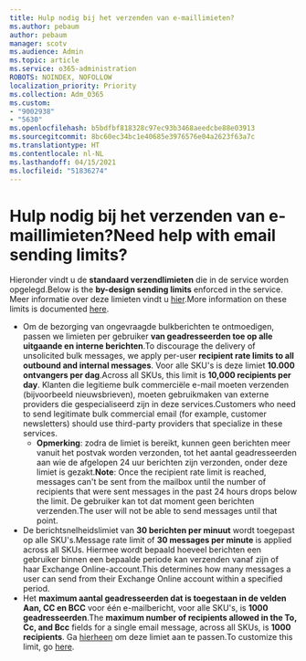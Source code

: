 ```yaml
---
title: Hulp nodig bij het verzenden van e-maillimieten?
ms.author: pebaum
author: pebaum
manager: scotv
ms.audience: Admin
ms.topic: article
ms.service: o365-administration
ROBOTS: NOINDEX, NOFOLLOW
localization_priority: Priority
ms.collection: Adm_O365
ms.custom:
- "9002938"
- "5630"
ms.openlocfilehash: b5bdfbf818328c97ec93b3468aeedcbe88e03913
ms.sourcegitcommit: 8bc60ec34bc1e40685e3976576e04a2623f63a7c
ms.translationtype: HT
ms.contentlocale: nl-NL
ms.lasthandoff: 04/15/2021
ms.locfileid: "51836274"
---
```

# <a name="need-help-with-email-sending-limits"></a><span data-ttu-id="7cd44-102">Hulp nodig bij het verzenden van e-maillimieten?</span><span class="sxs-lookup"><span data-stu-id="7cd44-102">Need help with email sending limits?</span></span>

<span data-ttu-id="7cd44-103">Hieronder vindt u de **standaard verzendlimieten** die in de service worden opgelegd.</span><span class="sxs-lookup"><span data-stu-id="7cd44-103">Below is the **by-design sending limits** enforced in the service.</span></span> <span data-ttu-id="7cd44-104">Meer informatie over deze limieten vindt u [hier](https://docs.microsoft.com/office365/servicedescriptions/exchange-online-service-description/exchange-online-limits#receiving-and-sending-limits).</span><span class="sxs-lookup"><span data-stu-id="7cd44-104">More information on these limits is documented [here](https://docs.microsoft.com/office365/servicedescriptions/exchange-online-service-description/exchange-online-limits#receiving-and-sending-limits).</span></span>

- <span data-ttu-id="7cd44-105">Om de bezorging van ongevraagde bulkberichten te ontmoedigen, passen we limieten per gebruiker **van geadresseerden toe op alle uitgaande en interne berichten**.</span><span class="sxs-lookup"><span data-stu-id="7cd44-105">To discourage the delivery of unsolicited bulk messages, we apply per-user **recipient rate limits to all outbound and internal messages**.</span></span> <span data-ttu-id="7cd44-106">Voor alle SKU's is deze limiet **10.000 ontvangers per dag**.</span><span class="sxs-lookup"><span data-stu-id="7cd44-106">Across all SKUs, this limit is **10,000 recipients per day**.</span></span>  <span data-ttu-id="7cd44-107">Klanten die legitieme bulk commerciële e-mail moeten verzenden (bijvoorbeeld nieuwsbrieven), moeten gebruikmaken van externe providers die gespecialiseerd zijn in deze services.</span><span class="sxs-lookup"><span data-stu-id="7cd44-107">Customers who need to send legitimate bulk commercial email (for example, customer newsletters) should use third-party providers that specialize in these services.</span></span>
    - <span data-ttu-id="7cd44-108">**Opmerking**: zodra de limiet is bereikt, kunnen geen berichten meer vanuit het postvak worden verzonden, tot het aantal geadresseerden aan wie de afgelopen 24 uur berichten zijn verzonden, onder deze limiet is gezakt.</span><span class="sxs-lookup"><span data-stu-id="7cd44-108">**Note**: Once the recipient rate limit is reached, messages can't be sent from the mailbox until the number of recipients that were sent messages in the past 24 hours drops below the limit.</span></span> <span data-ttu-id="7cd44-109">De gebruiker kan tot dat moment geen berichten verzenden.</span><span class="sxs-lookup"><span data-stu-id="7cd44-109">The user will not be able to send messages until that point.</span></span>
- <span data-ttu-id="7cd44-110">De berichtsnelheidslimiet van **30 berichten per minuut** wordt toegepast op alle SKU's.</span><span class="sxs-lookup"><span data-stu-id="7cd44-110">Message rate limit of **30 messages per minute** is applied across all SKUs.</span></span> <span data-ttu-id="7cd44-111">Hiermee wordt bepaald hoeveel berichten een gebruiker binnen een bepaalde periode kan verzenden vanaf zijn of haar Exchange Online-account.</span><span class="sxs-lookup"><span data-stu-id="7cd44-111">This determines how many messages a user can send from their Exchange Online account within a specified period.</span></span>
- <span data-ttu-id="7cd44-112">Het **maximum aantal geadresseerden dat is toegestaan in de velden Aan, CC en BCC** voor één e-mailbericht, voor alle SKU's, is **1000 geadresseerden**.</span><span class="sxs-lookup"><span data-stu-id="7cd44-112">The **maximum number of recipients allowed in the To, Cc, and Bcc** fields for a single email message, across all SKUs, is **1000 recipients**.</span></span> <span data-ttu-id="7cd44-113">Ga [hierheen](https://techcommunity.microsoft.com/t5/exchange-team-blog/customizable-recipient-limits-in-office-365/ba-p/1183228) om deze limiet aan te passen.</span><span class="sxs-lookup"><span data-stu-id="7cd44-113">To customize this limit, go [here](https://techcommunity.microsoft.com/t5/exchange-team-blog/customizable-recipient-limits-in-office-365/ba-p/1183228).</span></span>
